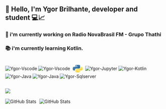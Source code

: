 ## 👋 Hello, I'm Ygor Brilhante, developer and student 💻📈

###  💼 i'm currently working on Radio NovaBrasil FM - Grupo Thathi
###  📚 i'm currently learning Kotlin.



<div style="display: inline_block"><br>
  <img align="center" alt="Ygor-Vscode" height="30" width="40" src="https://cdn.jsdelivr.net/gh/devicons/devicon/icons/vscode/vscode-original.svg">
  <img align="center" alt="Ygor-Vscode" height="30" width="40" src="https://cdn.jsdelivr.net/gh/devicons/devicon@latest/icons/git/git-original.svg">
  <img align="center" alt="Ygor-Python" height="30" width="40" src="https://raw.githubusercontent.com/devicons/devicon/master/icons/python/python-original.svg">
  <img align="center" alt="Ygor-Jupyter" height="30" width="40" src="https://cdn.jsdelivr.net/gh/devicons/devicon/icons/jupyter/jupyter-original-wordmark.svg">
  <img align="center" alt="Ygor-Kotlin" height="30" width="40" src="https://cdn.jsdelivr.net/gh/devicons/devicon/icons/kotlin/kotlin-original.svg">  
  <img align="center" alt="Ygor-Java" height="30" width="40" src="https://cdn.jsdelivr.net/gh/devicons/devicon/icons/java/java-original.svg">
  <img align="center" alt="Ygor-Java" height="30" width="40" src="https://cdn.jsdelivr.net/gh/devicons/devicon@latest/icons/php/php-original.svg">
  <img align="center" alt="Ygor-Sqlserver" height="30" width="40" src="https://cdn.jsdelivr.net/gh/devicons/devicon/icons/microsoftsqlserver/microsoftsqlserver-plain.svg">
  
</div>
  
  ##
  
  <div> 
  
   <a href="https://www.linkedin.com/in/ygorbrilhante/" target="_blank"><img src="https://img.shields.io/badge/-LinkedIn-%230077B5?style=for-the-badge&logo=linkedin&logoColor=white" target="_blank"></a> 

   <p>
  <img 
    align="left" 
    alt="GitHub Stats" 
    height="200" 
    style="padding-right: 10px;" 
    src="https://github-readme-stats.vercel.app/api?username=YgorBrilhante&show_icons=true&theme=tokyonight&include_all_commits=true&locale=pt-br" 
  />

<img 
      align="left" 
      alt="GitHub Stats" 
      height="200" 
      src="https://github-readme-stats.vercel.app/api/top-langs/?username=YgorBrilhante&theme=tokyonight&layout=compact&custom_title=Tecnologias&langs_count=9" 
  />

   
   <!-- ![Snake animation](https://github.com/YgorBrilhante/YgorBrilhante/blob/output/github-contribution-grid-snake.svg) -->
  
  </div>
